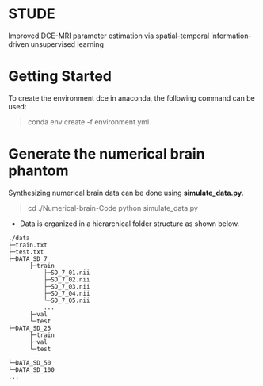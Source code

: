 # STUDE
Improved  DCE-MRI parameter estimation via spatial-temporal information-driven unsupervised learning

# Getting Started
To create the environment dce in anaconda, the following command can be used:

> conda env create -f environment.yml

# Generate the numerical brain phantom
Synthesizing numerical brain data can be done using **simulate_data.py**.
> cd ./Numerical-brain-Code
> python simulate_data.py

* Data is organized in a hierarchical folder structure as shown below.

```
./data
├─train.txt
├─test.txt
├─DATA_SD_7
      ├─train
          ├─SD_7_01.nii
          ├─SD_7_02.nii
          ├─SD_7_03.nii
          ├─SD_7_04.nii 
          └─SD_7_05.nii 
          ...
      ├─val
      └─test
├─DATA_SD_25
      ├─train
      ├─val
      └─test
        
└─DATA_SD_50
└─DATA_SD_100
...
```
